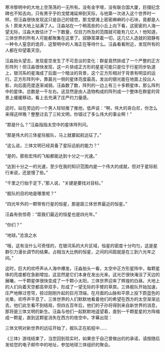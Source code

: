寒冷黎明中的大地上空荡荡的一无所有。没有金字塔，没有联合国大厦，巨摆纪念碑也不知去向，只有黑乎乎的戈壁滩延伸到天际，与他第一次进入这个世界时一样。但汪淼很快发现这只是自己的错觉，那戈壁滩上密密麻麻的小石块，竟都是人头！原来大地上站满了人。汪淼站在一个稍高些的小丘上向下看，这密密的人海一望无际，汪淼大致估计了一下数量，仅目力所及的范围就可能有几亿人！他知道，三体世界的所有人可能都聚集在这里了。寂静笼罩着一切，这几亿人造就的寂静有一种令人窒息的诡异，这黎明中的人海正在等待什么。汪淼看看附近，发现所有的人都在仰望着天空。

汪淼抬头望去，发现星空发生了不可息议的变化：群星竟然排成了一个严整的正方形阵列！但汪淼很快发现，这一片排成正方形的星星可能只是位于行星同步轨道上，银河系的星海成了后面一个暗淡的背景，这个正方形相对于背景有明显的运行。正方形阵列中，靠晨光一侧的星体亮度最高，发出的银光能在地面上投出人影，向后面亮度逐渐减弱。汪淼数了数，阵列的一边上有三十多颗星体，那么阵列中的星体。总数是一千左右。这显然是由人造物构成的阵列成一个整体在群星的背景上缓缓移动，看上去充满了庄严约力量感。

这时，站在旁边的一个男人轻轻推了推他，低声说：“啊，伟大的哥白尼，你怎么来得这样晚？整整过去了三轮文明，你错过了多么伟大的事业啊！”

“那是什么？”汪淼指指太空中的星体阵列问。

“那是伟大的三体星际舰队，马上就要起航远征了。”

“这么说，三体文明已经具备了星际远航的能力？”

“是的，那些宏伟的飞船都能达到十分之一光速。”

“达到十分之一的光速，至少在我的知识范围内是一个伟大的成就，但对于星际航行来说，还是慢了些。”

“千里之行始于足下，”那人说，“关键是要找对目标。”

“舰队的目的地是哪里呢？”

“四光年外的一颗带有行星的恒星，那是距三体世界最近的恒星。”

汪淼有些惊奇：“距我们最近的恒星也是四光年。”

“你们？”

“地球。”沧浪之水

“哦，这有没什么可奇怪的，在银河系的大片区域，恒星的密度十分均匀，这是星群引力漫长调节的结果。占相当大比例的恒星，之间的间距就是在三到六光年之间。”

这时，巨大的欢呼声从人海中爆发。汪淼抬头一看，太空中正方形星阵中，每颗星体的亮度都在急剧增加，这显然是它们本身在发出光来。这光芒很快淹没了天边的展曦，一千颗星体很快变成了一千颗小太阳，三体世界迎来了辉煌的白昼。大地上的人们向着天空都高举双手，形成了一望无际的手臂的草原。三体舰队开始加速，庄严地移过苍穹，掠过刚刚升起的巨月顶端，在月面的山脉和平原上投下蔚蓝色的光晕。欢呼声平息了，三体世界的人们默默地看着他们的希望在西方的太空渐渐远去，他们此生看不到结局，但四五百年后，他们的子孙将得到来自新世界的消息，那将是三体文明的新生。汪淼与他们一起默默地遥望着，直到一千颗星星的方阵缩成一颗星，直到这颗星消失在西方的夜空中。字幕出现：

三体文明对新世界的远征开始了，舰队正在航程中……

《三体》游戏结束了，当您回到现实时，如果忠于自己曾做出的的承诺，请按随后发给您的电子邮件中的地址，参加地球三体组织的聚会。